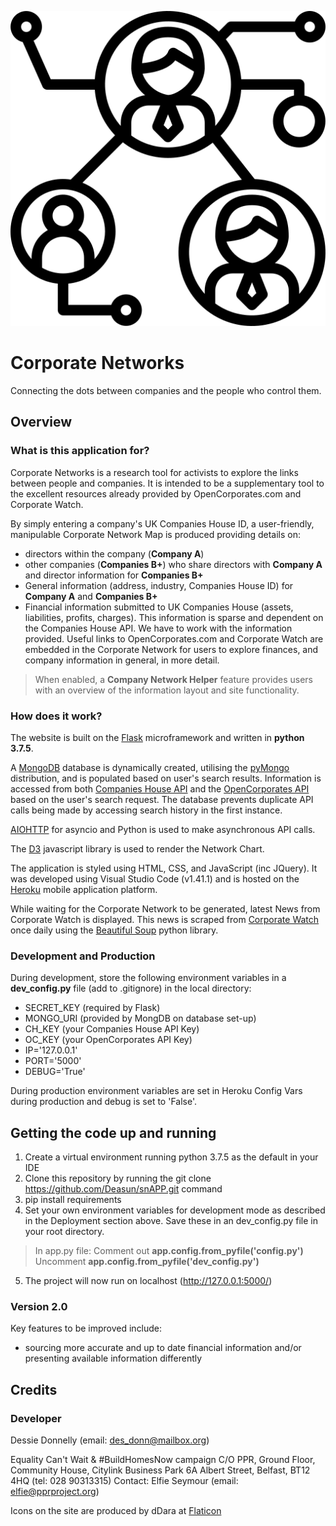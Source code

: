 ![logo](static/icons/network.png)
# Corporate Networks
Connecting the dots between companies and the people who control them.

## Overview

### What is this application for?
Corporate Networks is a research tool for activists to explore the links between people and companies. It is intended to be a supplementary tool to the excellent resources already provided by OpenCorporates.com and Corporate Watch. 

By simply entering a company's UK Companies House ID, a user-friendly, manipulable Corporate Network Map is produced providing details on:
* directors within the company (**Company A**)
* other companies (**Companies B+**) who share directors with **Company A** and director information for **Companies B+**
* General information (address, industry, Companies House ID) for **Company A** and **Companies B+**
* Financial information submitted to UK Companies House (assets, liabilities, profits, charges). This information is sparse and dependent on the Companies House API. We have to work with the information provided. Useful links to OpenCorporates.com and Corporate Watch are embedded in the Corporate Network for users to explore finances, and company information in general, in more detail.

> When enabled, a **Company Network Helper** feature provides users with an overview of the information layout and site functionality. 

### How does it work?
The website is built on the [Flask](http://flask.palletsprojects.com/en/1.1.x/) microframework and written in **python 3.7.5**.

A [MongoDB](https://www.mongodb.com/) database is dynamically created, utilising the [pyMongo](https://api.mongodb.com/python/current/) distribution, and is populated based on user's search results. Information is accessed from both [Companies House API](https://developer.companieshouse.gov.uk/api/docs/) and the [OpenCorporates API](https://api.opencorporates.com/) based on the user's search request. The database prevents duplicate API calls being made by accessing search history in the first instance.

[AIOHTTP](https://aiohttp.readthedocs.io/en/stable/) for asyncio and Python is used to make asynchronous API calls.

The [D3](https://d3js.org/) javascript library is used to render the Network Chart. 

The application is styled using HTML, CSS, and JavaScript (inc JQuery). It was developed using Visual Studio Code (v1.41.1) and is hosted on the [Heroku](https://www.heroku.com/) mobile application platform.

While waiting for the Corporate Network to be generated, latest News from Corporate Watch is displayed. This news is scraped from [Corporate Watch](https://corporatewatch.org/) once daily using the [Beautiful Soup](https://www.crummy.com/software/BeautifulSoup/bs4/doc/) python library.

### Development and Production
During development, store the following environment variables in a **dev_config.py** file (add to .gitignore) in the local directory:

* SECRET_KEY (required by Flask)
* MONGO_URI (provided by MongDB on database set-up)
* CH_KEY (your Companies House API Key)
* OC_KEY (your OpenCorporates API Key)
* IP='127.0.0.1'
* PORT='5000'
* DEBUG='True'

During production environment variables are set in Heroku Config Vars during production and debug is set to 'False'.

## Getting the code up and running
1. Create a virtual environment running python 3.7.5 as the default in your IDE
2. Clone this repository by running the git clone https://github.com/Deasun/snAPP.git command 
3. pip install requirements
4. Set your own environment variables for development mode as described in the Deployment section above. Save these in an dev_config.py file in your root directory. 
> In app.py file:
> Comment out **app.config.from_pyfile('config.py')**
> Uncomment **app.config.from_pyfile('dev_config.py')** 

5. The project will now run on localhost (http://127.0.0.1:5000/)

### Version 2.0
Key features to be improved include:
* sourcing more accurate and up to date financial information and/or presenting available information differently

## Credits

### Developer
Dessie Donnelly (email: des_donn@mailbox.org)

Equality Can't Wait & #BuildHomesNow campaign C/O PPR, Ground Floor, Community House, Citylink Business Park 6A Albert Street, Belfast, BT12 4HQ (tel: 028 90313315) Contact: Elfie Seymour (email: elfie@pprproject.org)

Icons on the site are produced by dDara at [Flaticon](https://www.flaticon.com/authors/ddara)